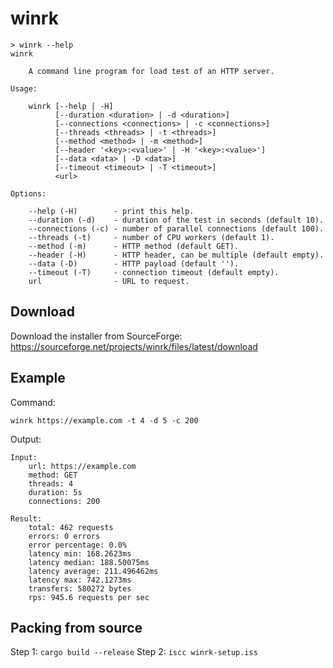 # winrk

```
> winrk --help
winrk

    A command line program for load test of an HTTP server.

Usage:

    winrk [--help | -H] 
          [--duration <duration> | -d <duration>] 
          [--connections <connections> | -c <connections>] 
          [--threads <threads> | -t <threads>]
          [--method <method> | -m <method>]
          [--header '<key>:<value>' | -H '<key>:<value>']
          [--data <data> | -D <data>]
          [--timeout <timeout> | -T <timeout>]
          <url>

Options:

    --help (-H)        - print this help.
    --duration (-d)    - duration of the test in seconds (default 10).
    --connections (-c) - number of parallel connections (default 100).
    --threads (-t)     - number of CPU workers (default 1).
    --method (-m)      - HTTP method (default GET).
    --header (-H)      - HTTP header, can be multiple (default empty).
    --data (-D)        - HTTP payload (default '').
    --timeout (-T)     - connection timeout (default empty).
    url                - URL to request.
```

## Download

Download the installer from SourceForge: https://sourceforge.net/projects/winrk/files/latest/download

## Example

Command:

```
winrk https://example.com -t 4 -d 5 -c 200
```

Output:

```
Input:
    url: https://example.com
    method: GET
    threads: 4
    duration: 5s
    connections: 200

Result:
    total: 462 requests
    errors: 0 errors
    error percentage: 0.0%
    latency min: 168.2623ms
    latency median: 188.50075ms
    latency average: 211.496462ms
    latency max: 742.1273ms
    transfers: 580272 bytes
    rps: 945.6 requests per sec
```

## Packing from source

Step 1: `cargo build --release`
Step 2: `iscc winrk-setup.iss`
